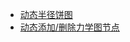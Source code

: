 - [动态半径饼图](https://bl.ocks.org/xswei/129ca32f0b58319d6d5942d432aa75cd)
- [动态添加/删除力学图节点](https://bl.ocks.org/xswei/cdf09e3761bce41a21f87445fa2b3944)